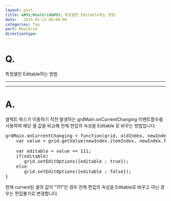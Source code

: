 ```yaml
---
layout: post
title: &#91;RealGrid&#93; 특정셀만 Editable하는 방법
date:   2015-05-13 00:00:00
categories: faq
part: RealGrid
directiontype: 
---
```


# Q.

특정셀만 Editable하는 방법

---
***

# A.

셀렉트 박스가 이동하기 직전 발생하는 grdMain.onCurrentChanging  이벤트함수를 사용하여 해당 셀 값을 비교해 전체 편집의 속성을 Editable 로 바꾸는 방법입니다.

<pre class="prettyprint">
grdMain.onCurrentChanging = function(grid, oldIndex, newIndex){
    var value = grid.getValue(newIndex.itemIndex, newIndex.fieldName);

    var editable = value == 111; 
    if(editable)
       grid.setEditOptions({editable : true});
    else
       grid.setEditOptions({editable : false});
}
</pre>

현재 current된 셀의 값이 "111"인 경우 전체 편집의 속성을 Editable로 바꾸고 아닌 경우는 편집불가로 변경합니다.
